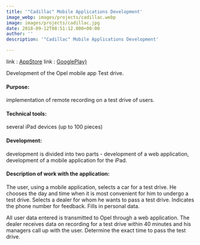 ```yaml
---
title: '"Cadillac" Mobile Applications Development'
image_webp: images/projects/cadillac.webp
image: images/projects/cadillac.jpg
date: 2018-09-12T08:51:12.000+00:00
author: ''
description: '"Cadillac" Mobile Applications Development'

---
```

link : [AppStore](https://apps.apple.com/us/app/mycadillac/id398605251)
link : [GooglePlay}](https://play.google.com/store/apps/details?id=com.gm.cadillac.nomad.ownership&hl=en)

Development of the Opel mobile app Test drive.

#### Purpose: 
implementation of remote recording on a test drive of users.

#### Technical tools: 
several iPad devices (up to 100 pieces)

#### Development: 
development is divided into two parts - development of a web application, development of a mobile application for the iPad.

#### Description of work with the application:

The user, using a mobile application, selects a car for a test drive. He chooses the day and time when it is most convenient for him to undergo a test drive. Selects a dealer for whom he wants to pass a test drive. Indicates the phone number for feedback. Fills in personal data.

All user data entered is transmitted to Opel through a web application. The dealer receives data on recording for a test drive within 40 minutes and his managers call up with the user. Determine the exact time to pass the test drive.
